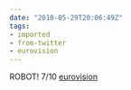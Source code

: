 ```yaml
---
date: "2010-05-29T20:06:49Z"
tags:
- imported
- from-twitter
- eurovision
---
```

ROBOT! 7/10 [eurovision](/tags/eurovision)
